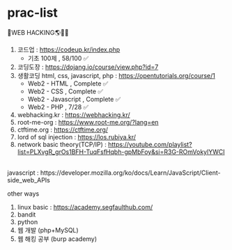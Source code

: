 # prac-list

🔰WEB HACKING🌎🏴‍☠️
1. 코드업 : https://codeup.kr/index.php
   - 기초 100제 , 58/100 ✅
3. 코딩도장 : https://dojang.io/course/view.php?id=7
4. 생활코딩 html, css, javascript, php : https://opentutorials.org/course/1
   - Web2 - HTML , Complete ✅
   - Web2 - CSS , Complete ✅
   - Web2 - Javascript , Complete ✅
   - Web2 - PHP , 7/28 ✅
6. webhacking.kr : https://webhacking.kr/
7. root-me-org : https://www.root-me.org/?lang=en
8. ctftime.org : https://ctftime.org/
9. lord of sql injection : https://los.rubiya.kr/
10. network basic theory(TCP/IP) : https://youtube.com/playlist?list=PLXvgR_grOs1BFH-TuqFsfHqbh-gpMbFoy&si=R3G-ROmVokylYWCI
<br>
javascript : https://developer.mozilla.org/ko/docs/Learn/JavaScript/Client-side_web_APIs

other ways
1. linux basic : https://academy.segfaulthub.com/
2. bandit
3. python
4. 웹 개발 (php+MySQL)
5. 웹 해킹 공부 (burp academy)
